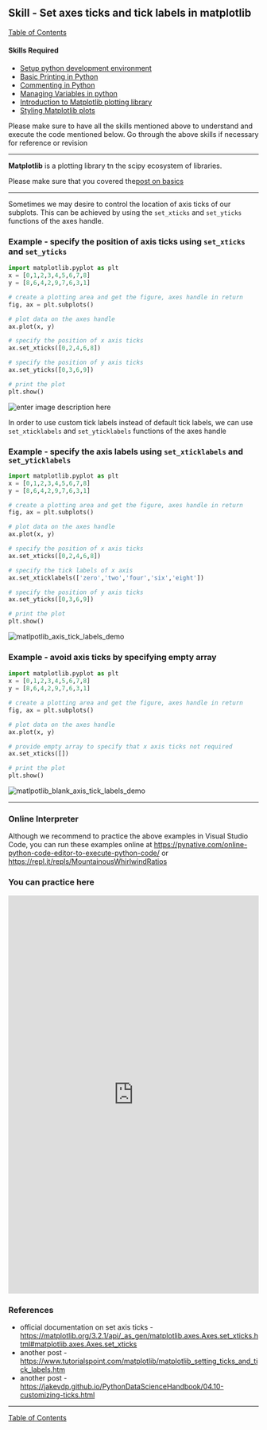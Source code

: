 ## Skill - Set axes ticks and tick labels in matplotlib
[Table of Contents](https://nagasudhir.blogspot.com/2020/04/taming-python-table-of-contents.html)
#### Skills Required
* [Setup python development environment](https://nagasudhir.blogspot.com/2020/04/setup-python-development-environment_14.html)
* [Basic Printing in Python](https://nagasudhir.blogspot.com/2020/04/basic-printing-in-python.html)
* [Commenting in Python](https://nagasudhir.blogspot.com/2020/04/comments-in-python.html)
* [Managing Variables in python](https://nagasudhir.blogspot.com/2020/04/managing-variables-in-python.html)
* [Introduction to Matplotlib plotting library](https://nagasudhir.blogspot.com/2020/05/intro-to-matplotlib.html)
* [Styling Matplotlib plots](https://nagasudhir.blogspot.com/2020/05/styling-matplotlib-plots.html)

Please make sure to have all the skills mentioned above to understand and execute the code mentioned below. Go through the above skills if necessary for reference or revision

<hr/>

**Matplotlib** is a plotting library tn the scipy ecosystem of libraries.

Please make sure that you covered the[post on basics](https://nagasudhir.blogspot.com/2020/05/intro-to-matplotlib.html)
<hr/>

Sometimes we may desire to control the location of axis ticks of our subplots. This can be achieved by using the `set_xticks` and `set_yticks` functions of the axes handle.

### Example - specify the position of axis ticks using `set_xticks` and `set_yticks`
```python
import matplotlib.pyplot as plt
x = [0,1,2,3,4,5,6,7,8]
y = [8,6,4,2,9,7,6,3,1]

# create a plotting area and get the figure, axes handle in return
fig, ax = plt.subplots()

# plot data on the axes handle
ax.plot(x, y)

# specify the position of x axis ticks
ax.set_xticks([0,2,4,6,8])

# specify the position of y axis ticks
ax.set_yticks([0,3,6,9])

# print the plot
plt.show()
```

![enter image description here](https://github.com/nagasudhirpulla/taming_python/blob/master/blog/skills/assets/img/matlpotlib_axis_ticks_demo.png)

In order to use custom tick labels instead of default tick labels, we can use `set_xticklabels` and `set_yticklabels` functions of the axes handle

### Example - specify the axis labels using `set_xticklabels` and `set_yticklabels`
```python
import matplotlib.pyplot as plt
x = [0,1,2,3,4,5,6,7,8]
y = [8,6,4,2,9,7,6,3,1]

# create a plotting area and get the figure, axes handle in return
fig, ax = plt.subplots()

# plot data on the axes handle
ax.plot(x, y)

# specify the position of x axis ticks
ax.set_xticks([0,2,4,6,8])

# specify the tick labels of x axis
ax.set_xticklabels(['zero','two','four','six','eight'])

# specify the position of y axis ticks
ax.set_yticks([0,3,6,9])

# print the plot
plt.show()
```
![matlpotlib_axis_tick_labels_demo](https://github.com/nagasudhirpulla/taming_python/raw/master/blog/skills/assets/img/matlpotlib_axis_tick_labels_demo.png)

### Example - avoid axis ticks by specifying empty array
```python
import matplotlib.pyplot as plt
x = [0,1,2,3,4,5,6,7,8]
y = [8,6,4,2,9,7,6,3,1]

# create a plotting area and get the figure, axes handle in return
fig, ax = plt.subplots()

# plot data on the axes handle
ax.plot(x, y)

# provide empty array to specify that x axis ticks not required
ax.set_xticks([])

# print the plot
plt.show()
```

![matlpotlib_blank_axis_tick_labels_demo](https://github.com/nagasudhirpulla/taming_python/raw/master/blog/skills/assets/img/matlpotlib_blank_axis_tick_labels_demo.png)

<hr/>

### Online Interpreter
Although we recommend to practice the above examples in Visual Studio Code, you can run these examples online at https://pynative.com/online-python-code-editor-to-execute-python-code/ or https://repl.it/repls/MountainousWhirlwindRatios

### You can practice here
<iframe height="800px" width="100%" src="https://repl.it/repls/HumiliatingUnderstatedCores?lite=true" scrolling="no" frameborder="no" allowtransparency="true" allowfullscreen="true" sandbox="allow-forms allow-pointer-lock allow-popups allow-same-origin allow-scripts allow-modals"></iframe>

### References
* official documentation on set axis ticks - https://matplotlib.org/3.2.1/api/_as_gen/matplotlib.axes.Axes.set_xticks.html#matplotlib.axes.Axes.set_xticks
* another post - https://www.tutorialspoint.com/matplotlib/matplotlib_setting_ticks_and_tick_labels.htm
* another post - https://jakevdp.github.io/PythonDataScienceHandbook/04.10-customizing-ticks.html

<hr/>

[Table of Contents](https://nagasudhir.blogspot.com/2020/04/taming-python-table-of-contents.html)



<!--stackedit_data:
eyJwcm9wZXJ0aWVzIjoidGl0bGU6IFNldCBheGVzIHRpY2sgbG
FiZWxzIGluIG1hdHBsb3RsaWJcbmF1dGhvcjogTmFnYXN1ZGhp
ciBQdWxsYVxudGFnczogJ3B5dGhvbiwgbGVhcm5pbmcsIHR1dG
9yaWFsLCB0YW1pbmdfcHl0aG9uX3NraWxsJ1xuY2F0ZWdvcmll
czogdGFtaW5nX3B5dGhvbl9za2lsbFxuZGF0ZTogJzIwMjAtMD
UtMTUnXG4iLCJoaXN0b3J5IjpbLTkwMzQzMTQ2MSw3MTA2MjY3
MSwxNzQ4MzIxMTc5LDE2NzYyNjc4OTYsLTQ5MDAzNzE5MV19
-->